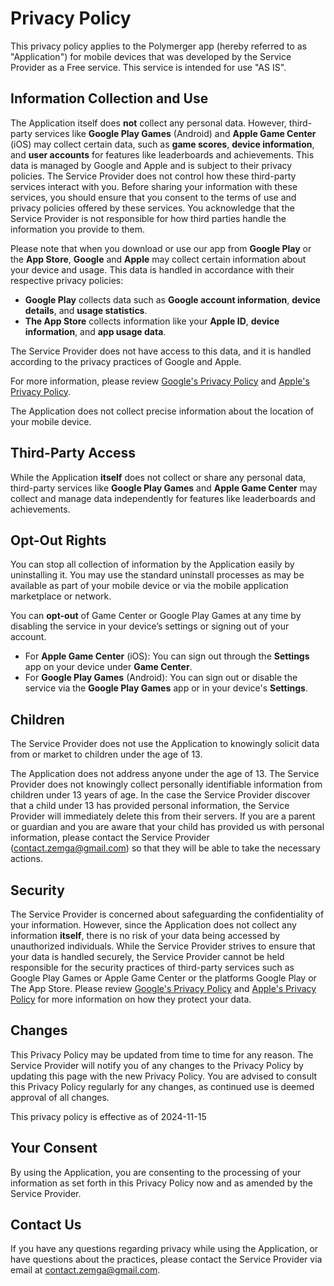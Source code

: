 # Privacy Policy
This privacy policy applies to the Polymerger app (hereby referred to as "Application") for mobile devices that was developed by the Service Provider as a Free service. This service is intended for use "AS IS".


## Information Collection and Use

The Application itself does **not** collect any personal data. However, third-party services like **Google Play Games** (Android) and **Apple Game Center** (iOS) may collect certain data, such as **game scores**, **device information**, and **user accounts** for features like leaderboards and achievements. This data is managed by Google and Apple and is subject to their privacy policies. The Service Provider does not control how these third-party services interact with you. Before sharing your information with these services, you should ensure that you consent to the terms of use and privacy policies offered by these services. You acknowledge that the Service Provider is not responsible for how third parties handle the information you provide to them.

Please note that when you download or use our app from **Google Play** or the **App Store**, **Google** and **Apple** may collect certain information about your device and usage. This data is handled in accordance with their respective privacy policies:

- **Google Play** collects data such as **Google account information**, **device details**, and **usage statistics**.
- **The App Store** collects information like your **Apple ID**, **device information**, and **app usage data**.

The Service Provider does not have access to this data, and it is handled according to the privacy practices of Google and Apple.

For more information, please review [Google's Privacy Policy](https://policies.google.com/privacy) and [Apple's Privacy Policy](https://www.apple.com/privacy/).

The Application does not collect precise information about the location of your mobile device.

## Third-Party Access

While the Application **itself** does not collect or share any personal data, third-party services like **Google Play Games** and **Apple Game Center** may collect and manage data independently for features like leaderboards and achievements.


## Opt-Out Rights
You can stop all collection of information by the Application easily by uninstalling it. You may use the standard uninstall processes as may be available as part of your mobile device or via the mobile application marketplace or network.

You can **opt-out** of Game Center or Google Play Games at any time by disabling the service in your device’s settings or signing out of your account.
 - For **Apple Game Center** (iOS): You can sign out through the **Settings** app on your device under **Game Center**.
 - For **Google Play Games** (Android): You can sign out or disable the service via the **Google Play Games** app or in your device's **Settings**.

## Children
The Service Provider does not use the Application to knowingly solicit data from or market to children under the age of 13.


The Application does not address anyone under the age of 13. The Service Provider does not knowingly collect personally identifiable information from children under 13 years of age. In the case the Service Provider discover that a child under 13 has provided personal information, the Service Provider will immediately delete this from their servers. If you are a parent or guardian and you are aware that your child has provided us with personal information, please contact the Service Provider (contact.zemga@gmail.com) so that they will be able to take the necessary actions.


## Security
The Service Provider is concerned about safeguarding the confidentiality of your information. However, since the Application does not collect any information **itself**, there is no risk of your data being accessed by unauthorized individuals. While the Service Provider strives to ensure that your data is handled securely, the Service Provider cannot be held responsible for the security practices of third-party services such as Google Play Games or Apple Game Center or the platforms Google Play or The App Store. Please review [Google's Privacy Policy](https://policies.google.com/privacy) and [Apple's Privacy Policy](https://www.apple.com/privacy/) for more information on how they protect your data.


## Changes
This Privacy Policy may be updated from time to time for any reason. The Service Provider will notify you of any changes to the Privacy Policy by updating this page with the new Privacy Policy. You are advised to consult this Privacy Policy regularly for any changes, as continued use is deemed approval of all changes.


This privacy policy is effective as of 2024-11-15


## Your Consent
By using the Application, you are consenting to the processing of your information as set forth in this Privacy Policy now and as amended by the Service Provider.


## Contact Us
If you have any questions regarding privacy while using the Application, or have questions about the practices, please contact the Service Provider via email at contact.zemga@gmail.com.

